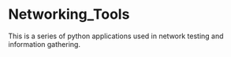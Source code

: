 # Networking_Tools
This is a series of python applications used in network testing and information gathering.
